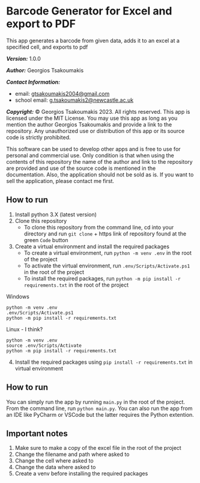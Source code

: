 # Barcode Generator for Excel and export to PDF
This app generates a barcode from given data, adds it to an excel at a specified cell, and exports to pdf

***Version:*** 1.0.0

***Author:*** Georgios Tsakoumakis

***Contact Information:***
- email: gtsakoumakis2004@gmail.com
- school email: g.tsakoumakis2@newcastle.ac.uk

***Copyright:*** © Georgios Tsakoumakis 2023. All rights reserved. This app is licensed under the MIT License. You may use this app as long as you mention the author Georgios Tsakoumakis and provide a link to the repository. Any unauthorized use or distribution of this app or its source code is strictly prohibited.

This software can be used to develop other apps and is free to use for personal and commercial use. Only condition is that when using the contents of this repository the name of the author and link to the repository are provided and use of the source code is mentioned in the documentation. Also, the application should not be sold as is. If you want to sell the application, please contact me first.

## How to run
1. Install python 3.X (latest version)
2. Clone this repository
    * To clone this repository from the command line, cd into your directory and run `git clone` + https link of repository found at the green `Code` button
3. Create a virtual environment and install the required packages
    * To create a virtual environment, run `python -m venv .env` in the root of the project
    * To activate the virtual environment, run `.env/Scripts/Activate.ps1` in the root of the project
    * To install the required packages, run `python -m pip install -r requirements.txt` in the root of the project

Windows
```
python -m venv .env
.env/Scripts/Activate.ps1
python -m pip install -r requirements.txt
```


Linux - I think?
```
python -m venv .env
source .env/Scripts/Activate
python -m pip install -r requirements.txt
```

4. Install the required packages using `pip install -r requirements.txt` in virtual environment

## How to run
You can simply run the app by running `main.py` in the root of the project. From the command line, run `python main.py`. You can also run the app from an IDE like PyCharm or VSCode but the latter requires the Python extention.

## Important notes
1. Make sure to make a copy of the excel file in the root of the project
2. Change the filename and path where asked to
3. Change the cell where asked to
4. Change the data where asked to
5. Create a venv before installing the required packages